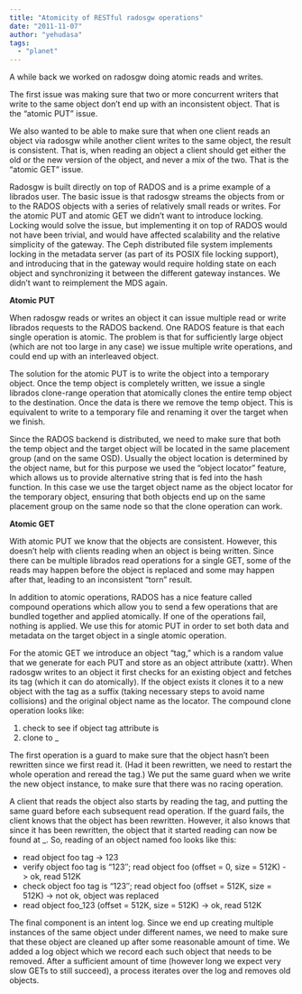 ```yaml
---
title: "Atomicity of RESTful radosgw operations"
date: "2011-11-07"
author: "yehudasa"
tags: 
  - "planet"
---
```


A while back we worked on radosgw doing atomic reads and writes.

The first issue was making sure that two or more concurrent writers that write to the same object don’t end up with an inconsistent object. That is the “atomic PUT” issue.

We also wanted to be able to make sure that when one client reads an object via radosgw while another client writes to the same object, the result is consistent. That is, when reading an object a client should get either the old or the new version of the object, and never a mix of the two. That is the “atomic GET” issue.

Radosgw is built directly on top of RADOS and is a prime example of a librados user. The basic issue is that radosgw streams the objects from or to the RADOS objects with a series of relatively small reads or writes. For the atomic PUT and atomic GET we didn’t want to introduce locking. Locking would solve the issue, but implementing it on top of RADOS would not have been trivial, and would have affected scalability and the relative simplicity of the gateway. The Ceph distributed file system implements locking in the metadata server (as part of its POSIX file locking support), and introducing that in the gateway would require holding state on each object and synchronizing it between the different gateway instances. We didn’t want to reimplement the MDS again.

**Atomic PUT**

When radosgw reads or writes an object it can issue multiple read or write librados requests to the RADOS backend. One RADOS feature is that each single operation is atomic. The problem is that for sufficiently large object (which are not too large in any case) we issue multiple write operations, and could end up with an interleaved object.

The solution for the atomic PUT is to write the object into a temporary object. Once the temp object is completely written, we issue a single librados clone-range operation that atomically clones the entire temp object to the destination. Once the data is there we remove the temp object. This is equivalent to write to a temporary file and renaming it over the target when we finish.

Since the RADOS backend is distributed, we need to make sure that both the temp object and the target object will be located in the same placement group (and on the same OSD). Usually the object location is determined by the object name, but for this purpose we used the “object locator” feature, which allows us to provide alternative string that is fed into the hash function. In this case we use the target object name as the object locator for the temporary object, ensuring that both objects end up on the same placement group on the same node so that the clone operation can work.

**Atomic GET**

With atomic PUT we know that the objects are consistent. However, this doesn’t help with clients reading when an object is being written. Since there can be multiple librados read operations for a single GET, some of the reads may happen before the object is replaced and some may happen after that, leading to an inconsistent “torn” result.

In addition to atomic operations, RADOS has a nice feature called compound operations which allow you to send a few operations that are bundled together and applied atomically. If one of the operations fail, nothing is applied. We use this for atomic PUT in order to set both data and metadata on the target object in a single atomic operation.

For the atomic GET we introduce an object “tag,” which is a random value that we generate for each PUT and store as an object attribute (xattr). When radosgw writes to an object it first checks for an existing object and fetches its tag (which it can do atomically). If the object exists it clones it to a new object with the tag as a suffix (taking necessary steps to avoid name collisions) and the original object name as the locator. The compound clone operation looks like:

1. check to see if object <name> tag attribute is <tag>
2. clone to <name>\_<tag>

The first operation is a guard to make sure that the object hasn’t been rewritten since we first read it. (Had it been rewritten, we need to restart the whole operation and reread the tag.) We put the same guard when we write the new object instance, to make sure that there was no racing operation.

A client that reads the object also starts by reading the tag, and putting the same guard before each subsequent read operation. If the guard fails, the client knows that the object has been rewritten. However, it also knows that since it has been rewritten, the object that it started reading can now be found at <name>\_<tag>. So, reading of an object named foo looks like this:

- read object foo tag -> 123
- verify object foo tag is “123″; read object foo (offset = 0, size = 512K) -> ok, read 512K
- check object foo tag is “123″; read object foo (offset = 512K, size = 512K) -> not ok, object was replaced
- read object foo\_123 (offset = 512K, size = 512K) -> ok, read 512K

The final component is an intent log. Since we end up creating multiple instances of the same object under different names, we need to make sure that these object are cleaned up after some reasonable amount of time. We added a log object which we record each such object that needs to be removed. After a sufficient amount of time (however long we expect very slow GETs to still succeed), a process iterates over the log and removes old objects.

